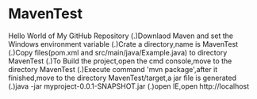 # MavenTest
Hello World of My GitHub Repository
(.)Downlaod Maven and set the Windows environment variable
(.)Crate a directory,name is MavenTest
(.)Copy files(pom.xml and src/main/java/Example.java) to directory MavenTest
(.)To Build the project,open the cmd console,move to the directory MavenTest
(.)Execute command 'mvn package',after it finished,move to the directory MavenTest/target,a jar file is generated
(.)java -jar myproject-0.0.1-SNAPSHOT.jar
(.)open IE,open http://localhost
